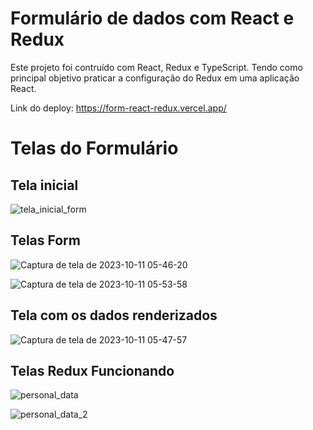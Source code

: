 # Formulário de dados com React e Redux

Este projeto foi contruído com React, Redux e TypeScript.
Tendo como principal objetivo praticar a configuração do
Redux em uma aplicação React.

Link do deploy: https://form-react-redux.vercel.app/

# Telas do Formulário

## Tela inicial

![tela_inicial_form](https://github.com/rafaelmagalhaesguedes/formReactRedux/assets/8412507/91baab4b-4cf1-480b-bb35-67a48f2821bc)

## Telas Form

![Captura de tela de 2023-10-11 05-46-20](https://github.com/rafaelmagalhaesguedes/formReactRedux/assets/8412507/31fd937a-3d94-4b59-b686-144f78f23dc7)

![Captura de tela de 2023-10-11 05-53-58](https://github.com/rafaelmagalhaesguedes/formReactRedux/assets/8412507/829f0126-6d77-45bb-9869-c35480f1cbac)

## Tela com os dados renderizados

![Captura de tela de 2023-10-11 05-47-57](https://github.com/rafaelmagalhaesguedes/formReactRedux/assets/8412507/32c6e1db-b505-4c29-b472-5aef7f3f1fad)

## Telas Redux Funcionando
![personal_data](https://github.com/rafaelmagalhaesguedes/formReactRedux/assets/8412507/dbe75060-8bab-4031-a2fc-14fc697f05b7)

![personal_data_2](https://github.com/rafaelmagalhaesguedes/formReactRedux/assets/8412507/2d2c52b4-88c5-4b47-a27e-a546628fdbf5)




